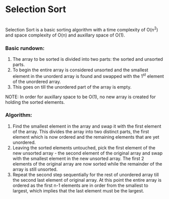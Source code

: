 # Selection Sort
<br>
Selection Sort is a basic sorting algorithm with a time complexity of O(n<sup>2</sup>) and space complexity of O(n) and auxillary space of O(1).
<br>

### Basic rundown:
1. The array to be sorted is divided into two parts: the sorted and unsorted parts.
2. To begin the entire array is considered unsorted and the smallest element in the unorderd array is found and swapped with the 1<sup>st</sup> element of the unordered array.
3. This goes on till the unordered part of the array is empty. 


NOTE: In order for auxillary space to be O(1), no new array is created for holding the sorted elements.

### Algorithm:
1. Find the smallest element in the array and swap it with the first element of the array. This divides the array into two distinct parts, the first element which is now ordered and the remaining elements that are yet unordered.
2. Leaving the sorted elements untouched, pick the first element of the new unsorted array - the second element of the original array and swap with the smallest element in the new unsorted array. The first 2 elements of the original array are now sorted while the remainder of the array is still unsorted.
3. Repeat the second step sequentially for the rest of unordered array till the second last element of original array. At this point the entire array is ordered as the first n-1 elements are in order from the smallest to largest, which implies that the last element must be the largest.
